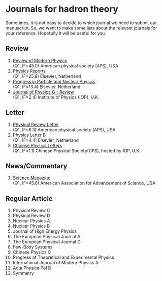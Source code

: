 # Journals for hadron theory

Sometimes, it is not easy to decide to which journal we need to submit our manuscript.
So, we want to make some lists about the relevant journals for your reference. Hopefully it will be useful for you.

## Review
1. [Review of Modern Physics](https://journals.aps.org/rmp/)\
(Q1, IF=45.0) American physical society (APS), USA
2. [Physics Reports](https://www.journals.elsevier.com/physics-reports)\
(Q1, IF=25.8) Elsevier, Netherland
3. [Progress in Particle and Nuclear Physics](https://www.sciencedirect.com/journal/progress-in-particle-and-nuclear-physics)\
(Q1, IF=13.4) Elsevier, Netherland
4. [Journal of Physics G - Review](https://iopscience.iop.org/journal/0954-3899)\
(Q1, IF=2.4) Institute of Physics (IOP), U.K.


## Letter
1. [Physical Review Letter](https://journals.aps.org/prl/)\
(Q1, IF=8.3) American physical society (APS), USA
2. [Physics Letter B](https://www.journals.elsevier.com/physics-letters-b)\
(Q1, IF=4.4) Elsevier, Netherland 
3. [Chinese Physics Letters]()\
(Q1, IF=1.1) Chinese Physical Society(CPS), hosted by IOP, U.K.

## News/Commentary
1. [Science Magazine](https://science.sciencemag.org)\
(Q1, IF=45.8) American Association for Advancement of Science, USA

## Regular Article
1. Physical Review C
2. Physical Review D
3. Nuclear Physics A 
4. Nuclear Physics B 
5. Journal of High Energy Physics
6. The European Physical Journal A
7. The European Physical Journal C
8. Few-Body Systems
9. Chinese Physics C
10. Progress of Theoretical and Experimental Physics
11. International Journal of Modern Physics A
12. Acta Physica Pol B
13. Symmetry
